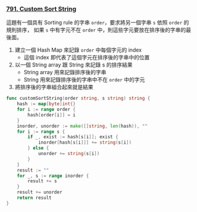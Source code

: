 ### [791. Custom Sort String]

這題有一個具有 Sorting rule 的字串 `order`，要求將另一個字串 `s` 依照 `order` 的規則排序，
如果 `s` 中有字元不在 `order` 中，則這些字元要放在排序後的字串的最後面。

1.  建立一個 Hash Map 來記錄 `order` 中每個字元的 index
    -   這個 index 即代表了這個字元在排序後的字串中的位置
2.  以一個 String array 跟 String 來記錄 s 的排序結果
    -   String array 用來記錄排序後的字串
    -   String 用來記錄排序後的字串中不在 `order` 中的字元
3.  將排序後的字串組合起來就是結果

```go
func customSortString(order string, s string) string {
    hash := map[byte]int{}
    for i := range order {
        hash[order[i]] = i
    }
    inorder, unorder := make([]string, len(hash)), ""
    for i := range s {
        if _, exist := hash[s[i]]; exist {
            inorder[hash[s[i]]] += string(s[i])
        } else {
            unorder += string(s[i])
        }
    }
    result := ""
    for _, s := range inorder {
        result += s
    }
    result += unorder
    return result
}
```

[791. Custom Sort String]: https://leetcode.com/problems/custom-sort-string/description